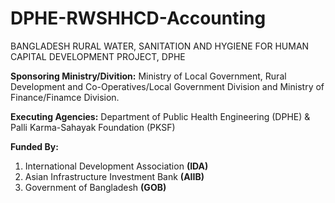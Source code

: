 # DPHE-RWSHHCD-Accounting
BANGLADESH RURAL WATER, SANITATION AND HYGIENE FOR HUMAN CAPITAL DEVELOPMENT PROJECT, DPHE

**Sponsoring Ministry/Divition:**
Ministry of Local Government, Rural Development and Co-Operatives/Local Government Division and Ministry of Finance/Finamce Division.

**Executing Agencies:**
Department of Public Health Engineering (DPHE) & Palli Karma-Sahayak Foundation (PKSF)

**Funded By:**
1. International Development Association **(IDA)**
2. Asian Infrastructure Investment Bank **(AIIB)**
3. Government of Bangladesh **(GOB)**
